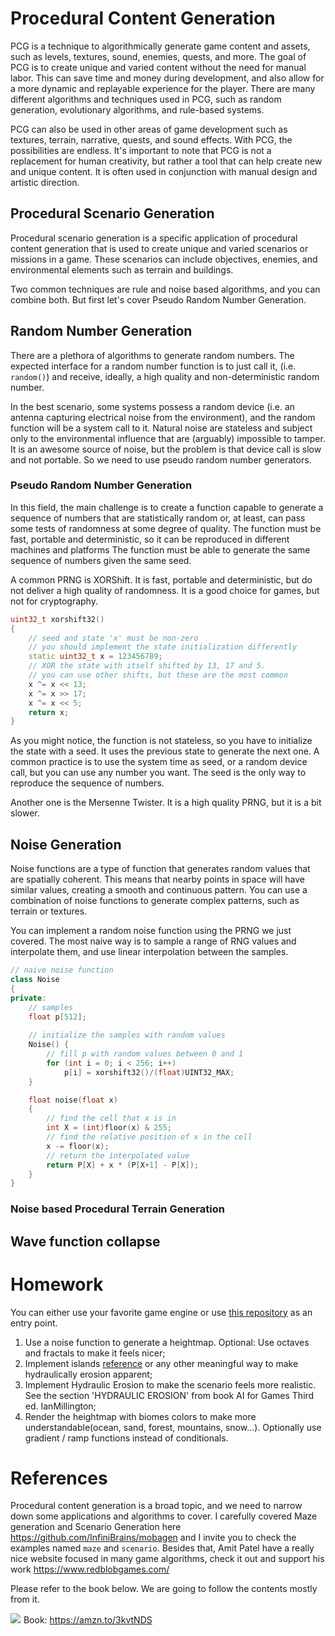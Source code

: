 # Procedural Content Generation

PCG is a technique to algorithmically generate game content and assets, such as levels, textures, sound, enemies, quests, and more. The goal of PCG is to create unique and varied content without the need for manual labor. This can save time and money during development, and also allow for a more dynamic and replayable experience for the player. There are many different algorithms and techniques used in PCG, such as random generation, evolutionary algorithms, and rule-based systems.

PCG can also be used in other areas of game development such as textures, terrain, narrative, quests, and sound effects. With PCG, the possibilities are endless. It's important to note that PCG is not a replacement for human creativity, but rather a tool that can help create new and unique content. It is often used in conjunction with manual design and artistic direction.

## Procedural Scenario Generation

Procedural scenario generation is a specific application of procedural content generation that is used to create unique and varied scenarios or missions in a game. These scenarios can include objectives, enemies, and environmental elements such as terrain and buildings.

Two common techniques are rule and noise based algorithms, and you can combine both. But first let's cover Pseudo Random Number Generation.

## Random Number Generation

There are a plethora of algorithms to generate random numbers. The expected interface for a random number function is to just call it, (i.e. `random()`) and receive, ideally, a high quality and non-deterministic random number. 

In the best scenario, some systems possess a random device (i.e. an antenna capturing electrical noise from the environment), and the random function will be a system call to it. Natural noise are stateless and subject only to the environmental influence that are (arguably) impossible to tamper. It is an awesome source of noise, but the problem is that device call is slow and not portable. So we need to use pseudo random number generators.

### Pseudo Random Number Generation

In this field, the main challenge is to create a function capable to generate a sequence of numbers that are statistically random or, at least, can pass some tests of randomness at some degree of quality. The function must be fast, portable and deterministic, so it can be reproduced in different machines and platforms The function must be able to generate the same sequence of numbers given the same seed.

A common PRNG is XORShift. It is fast, portable and deterministic, but do not deliver a high quality of randomness. It is a good choice for games, but not for cryptography.

```cpp
uint32_t xorshift32()
{
    // seed and state 'x' must be non-zero
    // you should implement the state initialization differently
    static uint32_t x = 123456789;
    // XOR the state with itself shifted by 13, 17 and 5.
    // you can use other shifts, but these are the most common
    x ^= x << 13;
    x ^= x >> 17;
    x ^= x << 5;
    return x;
}
```

As you might notice, the function is not stateless, so you have to initialize the state with a seed. It uses the previous state to generate the next one. A common practice is to use the system time as seed, or a random device call, but you can use any number you want. The seed is the only way to reproduce the sequence of numbers.

Another one is the Mersenne Twister. It is a high quality PRNG, but it is a bit slower.

## Noise Generation

Noise functions are a type of function that generates random values that are spatially coherent. This means that nearby points in space will have similar values, creating a smooth and continuous pattern. You can use a combination of noise functions to generate complex patterns, such as terrain or textures.

You can implement a random noise function using the PRNG we just covered. The most naive way is to sample a range of RNG values and interpolate them, and use linear interpolation between the samples.
 
```cpp
// naive noise function
class Noise
{
private:
    // samples
    float p[512];
    
    // initialize the samples with random values
    Noise() {
        // fill p with random values between 0 and 1
        for (int i = 0; i < 256; i++)
            p[i] = xorshift32()/(float)UINT32_MAX;
    }

    float noise(float x)
    {
        // find the cell that x is in 
        int X = (int)floor(x) & 255;
        // find the relative position of x in the cell
        x -= floor(x);
        // return the interpolated value
        return P[X] + x * (P[X+1] - P[X]);
    }
}
```

### Noise based Procedural Terrain Generation

## Wave function collapse

# Homework

You can either use your favorite game engine or use [this repository](https://github.com/InfiniBrains/mobagen/tree/master/examples/scenario) as an entry point.
1. Use a noise function to generate a heightmap. Optional: Use octaves and fractals to make it feels nicer;
2. Implement islands [reference](https://www.redblobgames.com/maps/terrain-from-noise/#islands) or any other meaningful way to make hydraulically erosion apparent;
3. Implement Hydraulic Erosion to make the scenario feels more realistic. See the section 'HYDRAULIC EROSION' from book AI for Games Third ed. IanMillington;
4. Render the heightmap with biomes colors to make more understandable(ocean, sand, forest, mountains, snow...). Optionally use gradient / ramp functions instead of conditionals.

# References
Procedural content generation is a broad topic, and we need to narrow down some applications and algorithms to cover. I carefully covered Maze generation and Scenario Generation here https://github.com/InfiniBrains/mobagen and I invite you to check the examples named `maze` and `scenario`. Besides that, Amit Patel have a really nice website focused in many game algorithms, check it out and support his work https://www.redblobgames.com/

Please refer to the book below. We are going to follow the contents mostly from it.

<a href="https://www.amazon.com/AI-Games-Third-Ian-Millington/dp/0367670569?hvadid=509062326676&hvpos=&hvnetw=g&hvrand=14550697854366430846&hvpone=&hvptwo=&hvqmt=&hvdev=c&hvdvcmdl=&hvlocint=&hvlocphy=9003006&hvtargid=pla-946782971463&psc=1&linkCode=li2&tag=tolstenko-20&linkId=e9ea9d7c2c4131719ef523890cd3d5db&language=en_US&ref_=as_li_ss_il" target="_blank"><img border="0" src="//ws-na.amazon-adsystem.com/widgets/q?_encoding=UTF8&ASIN=0367670569&Format=_SL160_&ID=AsinImage&MarketPlace=US&ServiceVersion=20070822&WS=1&tag=tolstenko-20&language=en_US" ></a><img src="https://ir-na.amazon-adsystem.com/e/ir?t=tolstenko-20&language=en_US&l=li2&o=1&a=0367670569" width="1" height="1" border="0" alt="" style="border:none !important; margin:0px !important;" />
Book: https://amzn.to/3kvtNDS
